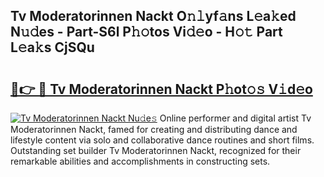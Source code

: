 ## Tv Moderatorinnen Nackt O𝚗𝚕yf𝚊ns L𝚎a𝚔ed N𝚞𝚍es - Part-S6l P𝚑𝚘tos Vi𝚍𝚎o - H𝚘𝚝 Part L𝚎a𝚔s CjSQu

# <h2><a href="http://kf2397.oniu.top/?m=Tv+Moderatorinnen+Nackt">🔗👉 🔴 Tv Moderatorinnen Nackt P𝚑ot𝚘𝚜 V𝚒d𝚎o</a></h2>

[![Tv Moderatorinnen Nackt Nu𝚍e𝚜](https://i.imgur.com/0qMVB7G.gif)](http://kf2397.oniu.top/?m=Tv+Moderatorinnen+Nackt)
Online performer and digital artist Tv Moderatorinnen Nackt, famed for creating and distributing dance and lifestyle content via solo and collaborative dance routines and short films. Outstanding set builder Tv Moderatorinnen Nackt, recognized for their remarkable abilities and accomplishments in constructing sets.  
